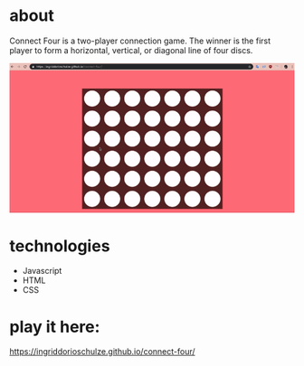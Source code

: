 # about

Connect Four is a two-player connection game. The winner is the first player to form a horizontal, vertical, or diagonal line of four discs.

![connect four gif](./assets/connect-four.gif)

# technologies

- Javascript
- HTML
- CSS

# play it here:

https://ingriddorioschulze.github.io/connect-four/
